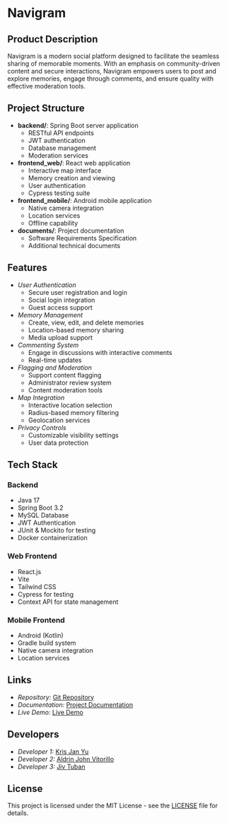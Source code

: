# Navigram

## Product Description

Navigram is a modern social platform designed to facilitate the seamless sharing of memorable moments. With an emphasis on community-driven content and secure interactions, Navigram empowers users to post and explore memories, engage through comments, and ensure quality with effective moderation tools.

## Project Structure
- **backend/**: Spring Boot server application
  - RESTful API endpoints
  - JWT authentication
  - Database management
  - Moderation services
- **frontend_web/**: React web application
  - Interactive map interface
  - Memory creation and viewing
  - User authentication
  - Cypress testing suite
- **frontend_mobile/**: Android mobile application
  - Native camera integration
  - Location services
  - Offline capability
- **documents/**: Project documentation
  - Software Requirements Specification
  - Additional technical documents

## Features

- *User Authentication*
  - Secure user registration and login
  - Social login integration
  - Guest access support
- *Memory Management*
  - Create, view, edit, and delete memories
  - Location-based memory sharing
  - Media upload support
- *Commenting System*
  - Engage in discussions with interactive comments
  - Real-time updates
- *Flagging and Moderation*
  - Support content flagging
  - Administrator review system
  - Content moderation tools
- *Map Integration*
  - Interactive location selection
  - Radius-based memory filtering
  - Geolocation services
- *Privacy Controls*
  - Customizable visibility settings
  - User data protection

## Tech Stack

### Backend
- Java 17
- Spring Boot 3.2
- MySQL Database
- JWT Authentication
- JUnit & Mockito for testing
- Docker containerization

### Web Frontend
- React.js
- Vite
- Tailwind CSS
- Cypress for testing
- Context API for state management

### Mobile Frontend
- Android (Kotlin)
- Gradle build system
- Native camera integration
- Location services

## Links

- *Repository:* [Git Repository](https://github.com/Sting421/IT342_Navigram.git)
- *Documentation:* [Project Documentation](https://docs.google.com/document/d/137FDTu13A-7bHLAzGPYklPAm59bNdwhp3GenlFkEFk4/edit?tab=t.0)
- *Live Demo:* [Live Demo](https://your-live-demo-link)

## Developers

- *Developer 1:* [Kris Jan Yu](https://github.com/JivSTuban)
- *Developer 2:* [Aldrin John Vitorillo](https://github.com/Sting421)
- *Developer 3:* [Jiv Tuban](https://github.com/kimoochi)

## License

This project is licensed under the MIT License - see the [LICENSE](LICENSE) file for details.

